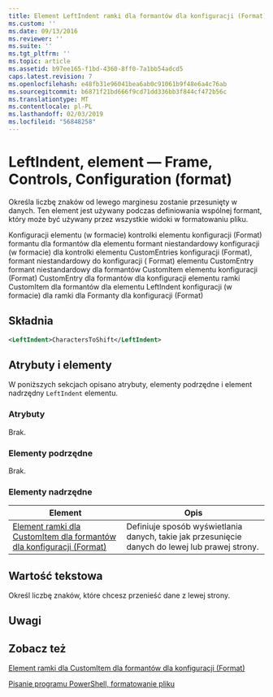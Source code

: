 ```yaml
---
title: Element LeftIndent ramki dla formantów dla konfiguracji (Format) | Dokumentacja firmy Microsoft
ms.custom: ''
ms.date: 09/13/2016
ms.reviewer: ''
ms.suite: ''
ms.tgt_pltfrm: ''
ms.topic: article
ms.assetid: b97ee165-f1bd-4360-8ff0-7a1bb54adcd5
caps.latest.revision: 7
ms.openlocfilehash: e48fb31e96041bea6ab0c91061b9f48e6a4c76ab
ms.sourcegitcommit: b6871f21bd666f9cd71dd336bb3f844cf472b56c
ms.translationtype: MT
ms.contentlocale: pl-PL
ms.lasthandoff: 02/03/2019
ms.locfileid: "56848258"
---
```

# <a name="leftindent-element-for-frame-for-controls-for-configuration-format"></a>LeftIndent, element — Frame, Controls, Configuration (format)

Określa liczbę znaków od lewego marginesu zostanie przesunięty w danych. Ten element jest używany podczas definiowania wspólnej formant, który może być używany przez wszystkie widoki w formatowaniu pliku.

Konfiguracji elementu (w formacie) kontrolki elementu konfiguracji (Format) formantu dla formantów dla elementu formant niestandardowy konfiguracji (w formacie) dla kontrolki elementu CustomEntries konfiguracji (Format), formant niestandardowy do konfiguracji ( Format) elementu CustomEntry formant niestandardowy dla formantów CustomItem elementu konfiguracji (Format) CustomEntry dla formantów dla konfiguracji elementu ramki CustomItem dla formantów dla elementu LeftIndent konfiguracji (w formacie) dla ramki dla Formanty dla konfiguracji (Format)

## <a name="syntax"></a>Składnia

```xml
<LeftIndent>CharactersToShift</LeftIndent>
```

## <a name="attributes-and-elements"></a>Atrybuty i elementy

W poniższych sekcjach opisano atrybuty, elementy podrzędne i element nadrzędny `LeftIndent` elementu.

### <a name="attributes"></a>Atrybuty

Brak.

### <a name="child-elements"></a>Elementy podrzędne

Brak.

### <a name="parent-elements"></a>Elementy nadrzędne

|Element|Opis|
|-------------|-----------------|
|[Element ramki dla CustomItem dla formantów dla konfiguracji (Format)](./frame-element-for-customitem-for-controls-for-configuration-format.md)|Definiuje sposób wyświetlania danych, takie jak przesunięcie danych do lewej lub prawej strony.|

## <a name="text-value"></a>Wartość tekstowa

Określ liczbę znaków, które chcesz przenieść dane z lewej strony.

## <a name="remarks"></a>Uwagi

## <a name="see-also"></a>Zobacz też

[Element ramki dla CustomItem dla formantów dla konfiguracji (Format)](./frame-element-for-customitem-for-controls-for-configuration-format.md)

[Pisanie programu PowerShell, formatowanie pliku](./writing-a-powershell-formatting-file.md)
